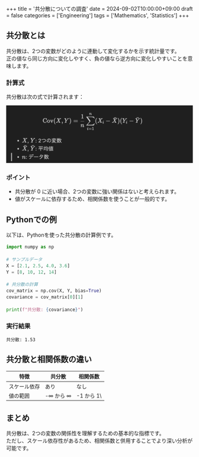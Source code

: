 +++
title = '共分散についての調査'
date = 2024-09-02T10:00:00+09:00
draft = false
categories = ['Engineering']
tags = ['Mathematics', 'Statistics']
+++


## 共分散とは

共分散は、2つの変数がどのように連動して変化するかを示す統計量です。  
正の値なら同じ方向に変化しやすく、負の値なら逆方向に変化しやすいことを意味します。

### 計算式

共分散は次の式で計算されます：

![共分散の数式](image.png)


### ポイント

- 共分散が 0 に近い場合、2つの変数に強い関係はないと考えられます。
- 値がスケールに依存するため、相関係数を使うことが一般的です。

## Pythonでの例

以下は、Pythonを使った共分散の計算例です。

```python
import numpy as np

# サンプルデータ
X = [2.1, 2.5, 4.0, 3.6]
Y = [8, 10, 12, 14]

# 共分散の計算
cov_matrix = np.cov(X, Y, bias=True)
covariance = cov_matrix[0][1]

print(f"共分散: {covariance}")
```

### 実行結果

```
共分散: 1.53
```

## 共分散と相関係数の違い

| 特徴         | 共分散                     | 相関係数                 |
|--------------|----------------------------|--------------------------|
| スケール依存 | あり                       | なし                     |
| 値の範囲     | -∞ から ∞ | -1 から 1\         |

## まとめ

共分散は、2つの変数の関係性を理解するための基本的な指標です。  
ただし、スケール依存性があるため、相関係数と併用することでより深い分析が可能です。
